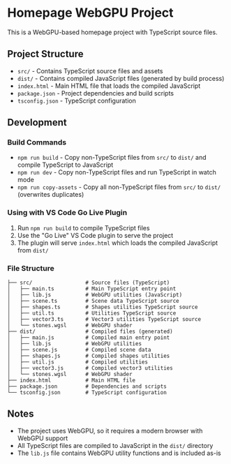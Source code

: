# Homepage WebGPU Project

This is a WebGPU-based homepage project with TypeScript source files.

## Project Structure

- `src/` - Contains TypeScript source files and assets
- `dist/` - Contains compiled JavaScript files (generated by build process)
- `index.html` - Main HTML file that loads the compiled JavaScript
- `package.json` - Project dependencies and build scripts
- `tsconfig.json` - TypeScript configuration

## Development

### Build Commands

- `npm run build` - Copy non-TypeScript files from `src/` to `dist/` and compile TypeScript to JavaScript
- `npm run dev` - Copy non-TypeScript files and run TypeScript in watch mode
- `npm run copy-assets` - Copy all non-TypeScript files from `src/` to `dist/` (overwrites duplicates)

### Using with VS Code Go Live Plugin

1. Run `npm run build` to compile TypeScript files
2. Use the "Go Live" VS Code plugin to serve the project
3. The plugin will serve `index.html` which loads the compiled JavaScript from `dist/`

### File Structure

```
├── src/                 # Source files (TypeScript)
│   ├── main.ts          # Main TypeScript entry point
│   ├── lib.js           # WebGPU utilities (JavaScript)
│   ├── scene.ts         # Scene data TypeScript source
│   ├── shapes.ts        # Shapes utilities TypeScript source
│   ├── util.ts          # Utilities TypeScript source
│   ├── vector3.ts       # Vector3 utilities TypeScript source
│   └── stones.wgsl      # WebGPU shader
├── dist/                # Compiled files (generated)
│   ├── main.js          # Compiled main entry point
│   ├── lib.js           # WebGPU utilities
│   ├── scene.js         # Compiled scene data
│   ├── shapes.js        # Compiled shapes utilities
│   ├── util.js          # Compiled utilities
│   ├── vector3.js       # Compiled vector3 utilities
│   └── stones.wgsl      # WebGPU shader
├── index.html           # Main HTML file
├── package.json         # Dependencies and scripts
└── tsconfig.json        # TypeScript configuration
```

## Notes

- The project uses WebGPU, so it requires a modern browser with WebGPU support
- All TypeScript files are compiled to JavaScript in the `dist/` directory
- The `lib.js` file contains WebGPU utility functions and is included as-is
